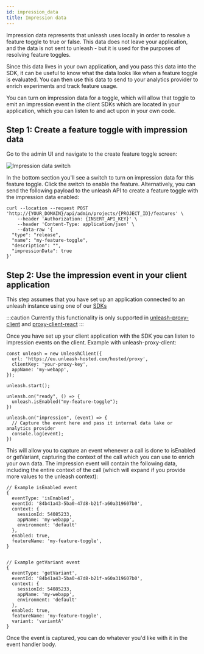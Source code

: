 ```yaml
---
id: impression_data
title: Impression data
---
```


Impression data represents that unleash uses locally in order to resolve a feature toggle to true or false. This data does not leave your application, and the data is not sent to unleash - but it is used for the purposes of resolving feature toggles.

Since this data lives in your own application, and you pass this data into the SDK, it can be useful to know what the data looks like when a feature toggle is evaluated. You can then use this data to send to your analytics provider to enrich experiments and track feature usage.

You can turn on impression data for a toggle, which will allow that toggle to emit an impression event in the client SDKs which are located in your application, which you can listen to and act upon in your own code.

## Step 1: Create a feature toggle with impression data

Go to the admin UI and navigate to the create feature toggle screen:

![Impression data switch](/img/create_feat_impression.png)

In the bottom section you'll see a switch to turn on impression data for this feature toggle. Click the switch to enable the feature. Alternatively, you can send the following payload to the unleash API to create a feature toggle with the impression data enabled:

```
curl --location --request POST 'http://{YOUR_DOMAIN}/api/admin/projects/{PROJECT_ID}/features' \
    --header 'Authorization: {INSERT_API_KEY}' \
    --header 'Content-Type: application/json' \
    --data-raw '{
  "type": "release",
  "name": "my-feature-toggle",
  "description": "",
  "impressionData": true
}'
```

## Step 2: Use the impression event in your client application

This step assumes that you have set up an application connected to an unleash instance using one of our [SDKs](/sdks)

:::caution 
Currently this functionality is only supported in [unleash-proxy-client](/sdks/proxy-javascript) and [proxy-client-react](/sdks/proxy-react)
:::

Once you have set up your client application with the SDK you can listen to impression events on the client. Example with unleash-proxy-client:

```
const unleash = new UnleashClient({
  url: 'https://eu.unleash-hosted.com/hosted/proxy',
  clientKey: 'your-proxy-key',
  appName: 'my-webapp',
});

unleash.start();

unleash.on("ready", () => {
  unleash.isEnabled("my-feature-toggle");
})

unleash.on("impression", (event) => {
  // Capture the event here and pass it internal data lake or analytics provider
  console.log(event);
})
```

This will allow you to capture an event whenever a call is done to isEnabled or getVariant, capturing the context of the call which you can use to enrich your own data. The impression event will contain the following data, including the entire context of the call (which will expand if you provide more values to the unleash context): 

```
// Example isEnabled event
{
  eventType: 'isEnabled',
  eventId: '84b41a43-5ba0-47d8-b21f-a60a319607b0',
  context: { 
    sessionId: 54085233, 
    appName: 'my-webapp', 
    environment: 'default' 
  },
  enabled: true,
  featureName: 'my-feature-toggle',
}


// Example getVariant event
{
  eventType: 'getVariant',
  eventId: '84b41a43-5ba0-47d8-b21f-a60a319607b0',
  context: { 
    sessionId: 54085233, 
    appName: 'my-webapp', 
    environment: 'default' 
  },
  enabled: true,
  featureName: 'my-feature-toggle',
  variant: 'variantA'
}
```

Once the event is captured, you can do whatever you'd like with it in the event handler body.


